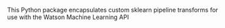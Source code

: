 This Python package encapsulates custom sklearn pipeline transforms for use with the Watson Machine Learning API
